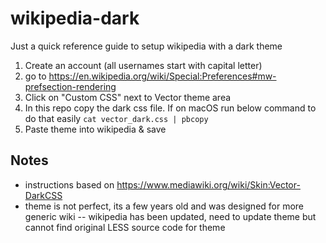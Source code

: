 # wikipedia-dark

Just a quick reference guide to setup wikipedia with a dark theme

1) Create an account (all usernames start with capital letter)
2) go to https://en.wikipedia.org/wiki/Special:Preferences#mw-prefsection-rendering
3) Click on "Custom CSS" next to Vector theme area
4) In this repo copy the dark css file. If on macOS run below command to do that easily
`cat vector_dark.css | pbcopy`
5) Paste theme into wikipedia & save


## Notes
- instructions based on https://www.mediawiki.org/wiki/Skin:Vector-DarkCSS
- theme is not perfect, its a few years old and was designed for more generic wiki
  -- wikipedia has been updated, need to update theme but cannot find original LESS source code for theme
